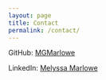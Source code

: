 ```yaml
---
layout: page
title: Contact
permalink: /contact/
---
```





GitHub: [MGMarlowe](https://github.com/mgmarlowe)

LinkedIn: [Melyssa Marlowe](https://www.linkedin.com/in/melyssa-marlowe-8798a0211/)